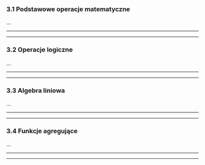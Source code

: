 ### 3.1 Podstawowe operacje matematyczne
...

---
---
### 3.2 Operacje logiczne
...

---
---
### 3.3 Algebra liniowa
...

---
---
### 3.4 Funkcje agregujące
...

---
---
